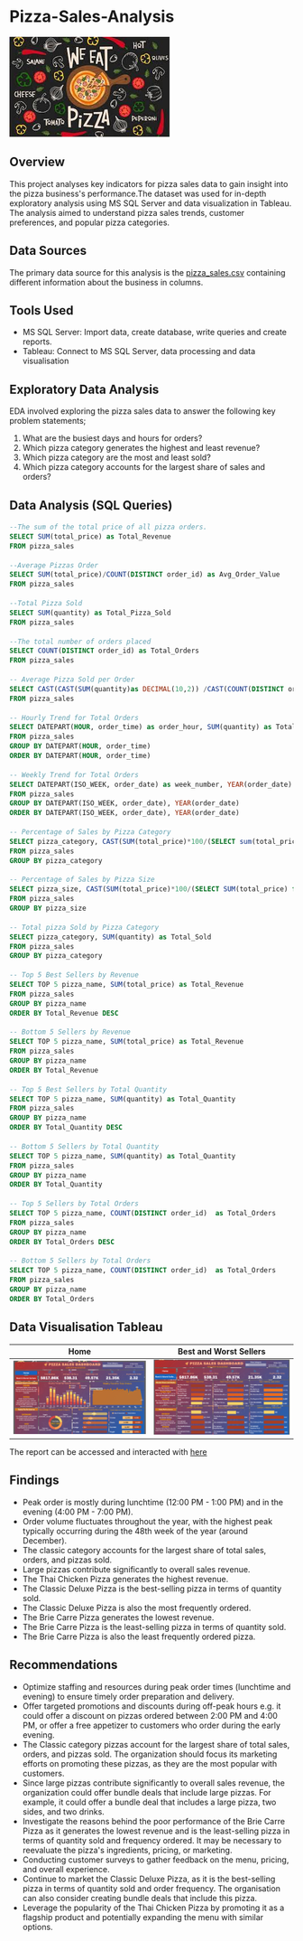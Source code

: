 # Pizza-Sales-Analysis

![](pizza_background.jpg)

## Overview
This project analyses key indicators for pizza sales data to gain insight into the pizza business's performance.The dataset was used for in-depth exploratory analysis using MS SQL Server and data visualization in Tableau. The analysis aimed to understand pizza sales trends, customer preferences, and popular pizza categories.

## Data Sources
The primary data source for this analysis is the [pizza_sales.csv](pizza_sales.csv) containing different information about the business in columns.

## Tools Used
- MS SQL Server: Import data, create database, write queries and create reports.
- Tableau: Connect to MS SQL Server, data processing and data visualisation

## Exploratory Data Analysis
EDA involved exploring the pizza sales data to answer the following key problem statements;
1. What are the busiest days and hours for orders?
2. Which pizza category generates the highest and least revenue?
3. Which pizza category are the most and least sold?
4. Which pizza category accounts for the largest share of sales and orders?

## Data Analysis (SQL Queries)
```sql
--The sum of the total price of all pizza orders.
SELECT SUM(total_price) as Total_Revenue 
FROM pizza_sales

--Average Pizzas Order
SELECT SUM(total_price)/COUNT(DISTINCT order_id) as Avg_Order_Value
FROM pizza_sales

--Total Pizza Sold
SELECT SUM(quantity) as Total_Pizza_Sold
FROM pizza_sales

--The total number of orders placed
SELECT COUNT(DISTINCT order_id) as Total_Orders
FROM pizza_sales

-- Average Pizza Sold per Order
SELECT CAST(CAST(SUM(quantity)as DECIMAL(10,2)) /CAST(COUNT(DISTINCT order_id) as DECIMAL(10,2)) as DECIMAL(10,2)) as Avg_Pizza_per_Order
FROM pizza_sales

-- Hourly Trend for Total Orders
SELECT DATEPART(HOUR, order_time) as order_hour, SUM(quantity) as Total_Pizzas_Sold 
FROM pizza_sales
GROUP BY DATEPART(HOUR, order_time)
ORDER BY DATEPART(HOUR, order_time)

-- Weekly Trend for Total Orders
SELECT DATEPART(ISO_WEEK, order_date) as week_number, YEAR(order_date) as Order_Year, COUNT(DISTINCT order_id) as Total_Orders
FROM pizza_sales
GROUP BY DATEPART(ISO_WEEK, order_date), YEAR(order_date) 
ORDER BY DATEPART(ISO_WEEK, order_date), YEAR(order_date) 

-- Percentage of Sales by Pizza Category
SELECT pizza_category, CAST(SUM(total_price)*100/(SELECT sum(total_price) from pizza_sales)as DECIMAL(10,2)) as Percent_Total_Sales
FROM pizza_sales
GROUP BY pizza_category

-- Percentage of Sales by Pizza Size
SELECT pizza_size, CAST(SUM(total_price)*100/(SELECT SUM(total_price) from pizza_sales) as DECIMAL(10,2)) as Percent_Total_Sales
FROM pizza_sales
GROUP BY pizza_size

-- Total pizza Sold by Pizza Category
SELECT pizza_category, SUM(quantity) as Total_Sold
FROM pizza_sales
GROUP BY pizza_category

-- Top 5 Best Sellers by Revenue 
SELECT TOP 5 pizza_name, SUM(total_price) as Total_Revenue
FROM pizza_sales
GROUP BY pizza_name
ORDER BY Total_Revenue DESC

-- Bottom 5 Sellers by Revenue
SELECT TOP 5 pizza_name, SUM(total_price) as Total_Revenue
FROM pizza_sales
GROUP BY pizza_name
ORDER BY Total_Revenue

-- Top 5 Best Sellers by Total Quantity
SELECT TOP 5 pizza_name, SUM(quantity) as Total_Quantity
FROM pizza_sales
GROUP BY pizza_name
ORDER BY Total_Quantity DESC

-- Bottom 5 Sellers by Total Quantity
SELECT TOP 5 pizza_name, SUM(quantity) as Total_Quantity
FROM pizza_sales
GROUP BY pizza_name
ORDER BY Total_Quantity
 
-- Top 5 Sellers by Total Orders
SELECT TOP 5 pizza_name, COUNT(DISTINCT order_id)  as Total_Orders
FROM pizza_sales
GROUP BY pizza_name
ORDER BY Total_Orders DESC
 
-- Bottom 5 Sellers by Total Orders
SELECT TOP 5 pizza_name, COUNT(DISTINCT order_id)  as Total_Orders
FROM pizza_sales
GROUP BY pizza_name
ORDER BY Total_Orders
```
## Data Visualisation Tableau

|Home|Best and Worst Sellers|
|-------|-------|
|![](Home.png)|![](Best_worst_sellers.png)|

The report can be accessed and interacted with [here](Pizza.twb)
## Findings
- Peak order is mostly during lunchtime (12:00 PM - 1:00 PM) and in the evening (4:00 PM - 7:00 PM).
- Order volume fluctuates throughout the year, with the highest peak typically occurring during the 48th week of the year (around December).
- The classic category accounts for the largest share of total sales, orders, and pizzas sold.
- Large pizzas contribute significantly to overall sales revenue.
- The Thai Chicken Pizza generates the highest revenue.
- The Classic Deluxe Pizza is the best-selling pizza in terms of quantity sold.
- The Classic Deluxe Pizza is also the most frequently ordered.
- The Brie Carre Pizza generates the lowest revenue.
- The Brie Carre Pizza is the least-selling pizza in terms of quantity sold.
- The Brie Carre Pizza is also the least frequently ordered pizza.

 ## Recommendations
- Optimize staffing and resources during peak order times (lunchtime and evening) to ensure timely order preparation and delivery.
- Offer targeted promotions and discounts during off-peak hours e.g. it could offer a discount on pizzas ordered between 2:00 PM and 4:00 PM, or offer a free appetizer to customers who order during the early evening. 
- The Classic category pizzas account for the largest share of total sales, orders, and pizzas sold. The organization should focus its marketing efforts on promoting these pizzas, as they are the most popular with customers.
- Since large pizzas contribute significantly to overall sales revenue, the organization could offer bundle deals that include large pizzas. For example, it could offer a bundle deal that includes a large pizza, two sides, and two drinks.
- Investigate the reasons behind the poor performance of the Brie Carre Pizza as it generates the lowest revenue and is the least-selling pizza in terms of quantity sold and frequency ordered. It may be necessary to reevaluate the pizza's ingredients, pricing, or marketing.
- Conducting customer surveys to gather feedback on the menu, pricing, and overall experience.
- Continue to market the Classic Deluxe Pizza, as it is the best-selling pizza in terms of quantity sold and order frequency. The organisation can also consider creating bundle deals that include this pizza.
- Leverage the popularity of the Thai Chicken Pizza by promoting it as a flagship product and potentially expanding the menu with similar options.






 






 


